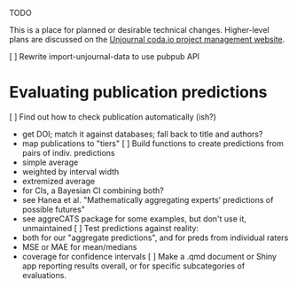 
TODO

This is a place for planned or desirable technical changes.
Higher-level plans are discussed on
the [Unjournal coda.io project management website](https://coda.io/d/Project-Management-UJ_dOyXJoZ6imx/Projects_subw9#Projects_tuA9I/r30&view=full).

[ ] Rewrite import-unjournal-data to use pubpub API

# Evaluating publication predictions

[ ] Find out how to check publication automatically (ish?)
  - get DOI; match it against databases; fall back to title and authors?
  - map publications to "tiers"
[ ] Build functions to create predictions from pairs of indiv. predictions
  - simple average
  - weighted by interval width
  - extremized average
  - for CIs, a Bayesian CI combining both?
  - see Hanea et al.
    "Mathematically aggregating experts’ predictions of possible futures"
  - see aggreCATS package for some examples, but don't use it, unmaintained
[ ] Test predictions against reality:
  - both for our "aggregate predictions", and for preds from individual raters
  - MSE or MAE for mean/medians
  - coverage for confidence intervals
[ ] Make a .qmd document or Shiny app reporting results overall, or for
  specific subcategories of evaluations.
